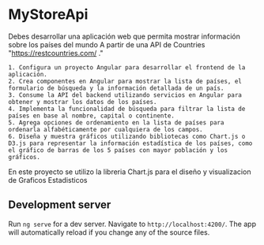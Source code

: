 # MyStoreApi

Debes desarrollar una aplicación web que permita mostrar información sobre los países del mundo
A partir de una API de Countries "https://restcountries.com/ ."

    1. Configura un proyecto Angular para desarrollar el frontend de la aplicación.
    2. Crea componentes en Angular para mostrar la lista de países, el formulario de búsqueda y la información detallada de un país.
    3. Consume la API del backend utilizando servicios en Angular para obtener y mostrar los datos de los países.
    4. Implementa la funcionalidad de búsqueda para filtrar la lista de países en base al nombre, capital o continente.
    5. Agrega opciones de ordenamiento en la lista de países para ordenarla alfabéticamente por cualquiera de los campos.
    6. Diseña y muestra gráficos utilizando bibliotecas como Chart.js o D3.js para representar la información estadística de los países, como el gráfico de barras de los 5 países con mayor población y los gráficos.
    
En este proyecto se utilizo la libreria Chart.js para el diseño y visualizacion de Graficos Estadisticos

## Development server

Run `ng serve` for a dev server. Navigate to `http://localhost:4200/`. The app will automatically reload if you change any of the source files.

